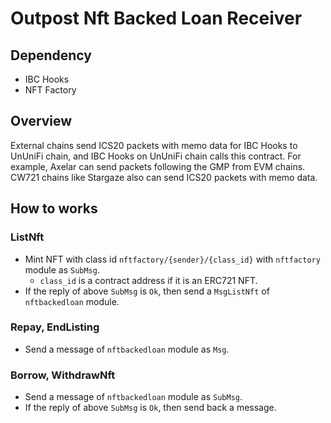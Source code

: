 # Outpost Nft Backed Loan Receiver

## Dependency

- IBC Hooks
- NFT Factory

## Overview

External chains send ICS20 packets with memo data for IBC Hooks to UnUniFi chain, and IBC Hooks on UnUniFi chain calls this contract.
For example, Axelar can send packets following the GMP from EVM chains.
CW721 chains like Stargaze also can send ICS20 packets with memo data.

## How to works

### ListNft

- Mint NFT with class id `nftfactory/{sender}/{class_id}` with `nftfactory` module as `SubMsg`.
  - `class_id` is a contract address if it is an ERC721 NFT.
- If the reply of above `SubMsg` is `Ok`, then send a `MsgListNft` of `nftbackedloan` module.

### Repay, EndListing

- Send a message of `nftbackedloan` module as `Msg`.

### Borrow, WithdrawNft

- Send a message of `nftbackedloan` module as `SubMsg`.
- If the reply of above `SubMsg` is `Ok`, then send back a message.
